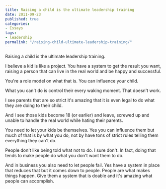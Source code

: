 ```yaml
---
title: Raising a child is the ultimate leadership training
date: 2011-09-23
published: true
categories:
- Essays
tags:
- leadership
permalink: "/raising-child-ultimate-leadership-training/"
---
```

Raising a child is the ultimate leadership training.

I believe a kid is like a project. You have a system to get the result you want, raising a person that can live in the real world and be happy and successful.

You're a role model on what that is. You can influence your child.

What you can't do is control their every waking moment. That doesn't work.

I see parents that are so strict it's amazing that it is even legal to do what they are doing to their child.

And I see those kids become 18 (or earlier) and leave, screwed up and unable to handle the real world while hating their parents.

You need to let your kids be themselves. Yes you can influence them but much of that is by what you do, not by have tons of strict rules telling them everything they can't do.

People don't like being told what not to do. I sure don't. In fact, doing that tends to make people do what you don't want them to do.

And in business you also need to let people fail. Yes have a system in place that reduces that but it comes down to people. People are what makes things happen. Give them a system that is doable and it's amazing what people can accomplish.